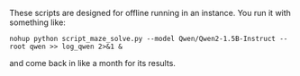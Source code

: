 These scripts are designed for offline running in an instance. You run it with something like:

```
nohup python script_maze_solve.py --model Qwen/Qwen2-1.5B-Instruct --root qwen >> log_qwen 2>&1 &
```

and come back in like a month for its results.
